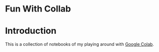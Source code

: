 # Fun With Collab

# Introduction
This is a collection of notebooks of my playing around with [Google Colab](colab.research.google.com).
